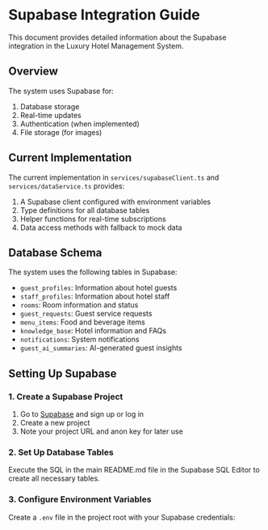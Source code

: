# Supabase Integration Guide
This document provides detailed information about the Supabase integration in the Luxury Hotel Management System.
## Overview
The system uses Supabase for:
1. Database storage
2. Real-time updates
3. Authentication (when implemented)
4. File storage (for images)
## Current Implementation
The current implementation in `services/supabaseClient.ts` and `services/dataService.ts` provides:
1. A Supabase client configured with environment variables
2. Type definitions for all database tables
3. Helper functions for real-time subscriptions
4. Data access methods with fallback to mock data
## Database Schema
The system uses the following tables in Supabase:
- `guest_profiles`: Information about hotel guests
- `staff_profiles`: Information about hotel staff
- `rooms`: Room information and status
- `guest_requests`: Guest service requests
- `menu_items`: Food and beverage items
- `knowledge_base`: Hotel information and FAQs
- `notifications`: System notifications
- `guest_ai_summaries`: AI-generated guest insights
## Setting Up Supabase
### 1. Create a Supabase Project
1. Go to [Supabase](https://supabase.com/) and sign up or log in
2. Create a new project
3. Note your project URL and anon key for later use
### 2. Set Up Database Tables
Execute the SQL in the main README.md file in the Supabase SQL Editor to create all necessary tables.
### 3. Configure Environment Variables
Create a `.env` file in the project root with your Supabase credentials: